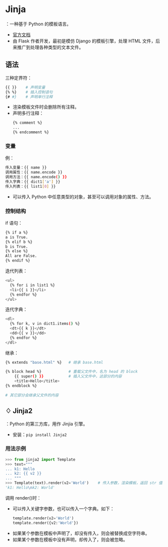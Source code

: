 # Jinja

：一种基于 Python 的模板语言。
- [官方文档](https://jinja.palletsprojects.com/en/2.10.x/)
- 由 Flask 作者开发，最初是模仿 Django 的模板引擎，处理 HTML 文件，后来推广到处理各种类型的文本文件。

## 语法

三种定界符：
```sh
{{ }}    # 声明变量
{% %}    # 插入控制语句
{# #}    # 声明单行注释
```
- 渲染模板文件时会删除所有注释。
- 声明多行注释：
  ```sh
  {% comment %}
  ...
  {% endcomment %}
  ```

### 变量

例：
```sh
传入变量：{{ name }}
调用属性：{{ name.encode }}
调用方法：{{ name.encode() }}
传入字典：{{ dict1['a'] }}
传入列表：{{ list1[0] }}
```
- 可以传入 Python 中任意类型的对象，甚至可以调用对象的属性、方法。

### 控制结构

if 语句：
```sh
{% if a %}
a is True.
{% elif b %}
b is True.
{% else %}
All are False.
{% endif %}
```

迭代列表：
```sh
<ul>
  {% for i in list1 %}
  <li>{{ i }}</li>
  {% endfor %}
</ul>
```

迭代字典：
```sh
<dl>
  {% for k, v in dict1.items() %}
  <dt>{{ k }}</dt>
  <dd>{{ v }}</dd>
  {% endfor %}
</dl>
```

继承：
```sh
{% extends "base.html" %}   # 继承 base.html
 
{% block head %}            # 重载父文件中，名为 head 的 block
    {{ super() }}           # 插入父文件中，这部分的内容
    <title>Hello</title>
{% endblock %}
 
# 其它部分会继承父文件的内容
```

## ♢ Jinja2

：Python 的第三方库，用作 Jinjia 引擎。
- 安装：`pip install Jinja2`

### 用法示例

```py
>>> from jinja2 import Template
>>> text="""
... k1: Hello
... k2: {{ v2 }}
... """
>>> Template(text).render(v2='World')    # 传入参数，渲染模板，返回 str 值
'k1: Hello\nk2: World'
```

调用 render()时：
- 可以传入关键字参数，也可以传入一个字典。如下：
    ```py
    template.render(v2='World')
    template.render({v2:'World'})
    ```
- 如果某个参数在模板中声明了，却没有传入，则会被替换成空字符串。
- 如果某个参数在模板中没有声明，却传入了，则会被忽略。
